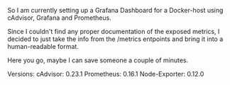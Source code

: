 So I am currently setting up a Grafana Dashboard for a Docker-host using cAdvisor, Grafana and Prometheus.

Since I couldn't find any proper documentation of the exposed metrics, I decided to just take the info from the /metrics entpoints and bring it into a human-readable format.

Here you go, maybe I can save someone a couple of minutes.

Versions:
cAdvisor: 0.23.1
Prometheus: 0.16.1
Node-Exporter: 0.12.0
